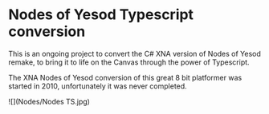 # Nodes of Yesod Typescript conversion

This is an ongoing project to convert the C# XNA version of Nodes of Yesod remake, to bring it to life on the Canvas through the power of Typescript.

The XNA Nodes of Yesod conversion of this great 8 bit platformer was started in 2010, unfortunately it was never completed.

![](Nodes/Nodes TS.jpg)